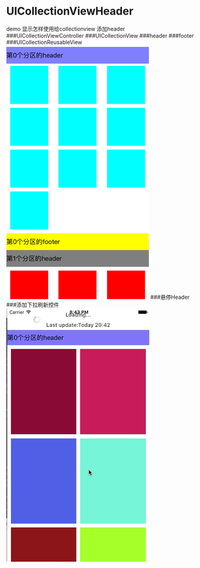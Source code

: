 # UICollectionViewHeader
demo 显示怎样使用给collectionview 添加header
###UICollectionViewController
###UICollectionView
###header
###footer
###UICollectionReusableView
![给collectionview 添加header](https://github.com/mjf1986/UICollectionViewHeader/blob/master/pic.png?raw=true)
###悬停Header
###添加下拉刷新控件
![给collectionview 添加header](https://github.com/mjf1986/UICollectionViewHeader/blob/master/collectionview.gif?raw=true)